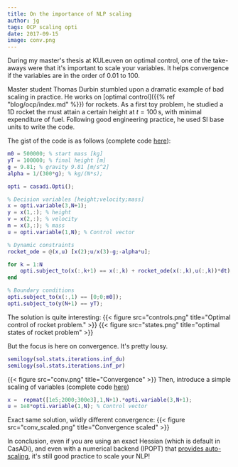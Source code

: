 ```yaml
---
title: On the importance of NLP scaling
author: jg
tags: OCP scaling opti
date: 2017-09-15
image: conv.png
---
```


During my master's thesis at KULeuven on optimal control, one of the take-aways were that it's important to scale your variables. It helps convergence if the variables are in the order of 0.01 to 100.

<!--more-->

Master student Thomas Durbin stumbled upon a dramatic example of bad scaling in practice. He works on [optimal control]({{% ref "blog/ocp/index.md" %}}) for rockets. As a first toy problem, he studied a 1D rocket the must attain a certain height at $t=100\,\mathrm{s}$, with minimal expenditure of fuel. Following good engineering practice, he used SI base units to write the code.

The gist of the code is as follows (complete code [here](rocket.m)):
```matlab
m0 = 500000; % start mass [kg]
yT = 100000; % final height [m]
g = 9.81; % gravity 9.81 [m/s^2]
alpha = 1/(300*g); % kg/(N*s);

opti = casadi.Opti();

% Decision variables [height;velocity;mass]
x = opti.variable(3,N+1);
y = x(1,:); % height
v = x(2,:); % velocity
m = x(3,:); % mass
u = opti.variable(1,N); % Control vector

% Dynamic constraints
rocket_ode = @(x,u) [x(2);u/x(3)-g;-alpha*u];

for k = 1:N
    opti.subject_to(x(:,k+1) == x(:,k) + rocket_ode(x(:,k),u(:,k))*dt);
end

% Boundary conditions
opti.subject_to(x(:,1) == [0;0;m0]);
opti.subject_to(y(N+1) == yT);
```

The solution is quite interesting:
{{< figure src="controls.png" title="Optimal control of rocket problem." >}}
{{< figure src="states.png" title="optimal states of rocket problem" >}}

But the focus is here on convergence. It's pretty lousy.
```matlab
semilogy(sol.stats.iterations.inf_du)
semilogy(sol.stats.iterations.inf_pr)
```
{{< figure src="conv.png" title="Convergence" >}}
Then, introduce a simple scaling of variables (complete code [here](rocket_scaled.m))
```matlab
x =  repmat([1e5;2000;300e3],1,N+1).*opti.variable(3,N+1);
u = 1e8*opti.variable(1,N); % Control vector
```
Exact same solution, wildly different convergence:
{{< figure src="conv_scaled.png" title="Convergence scaled" >}}

In conclusion, even if you are using an exact Hessian (which is default in CasADi), and even with a numerical backend (IPOPT) that [provides auto-scaling](https://www.coin-or.org/Ipopt/documentation/node43.html), it's still good practice to scale your NLP!
